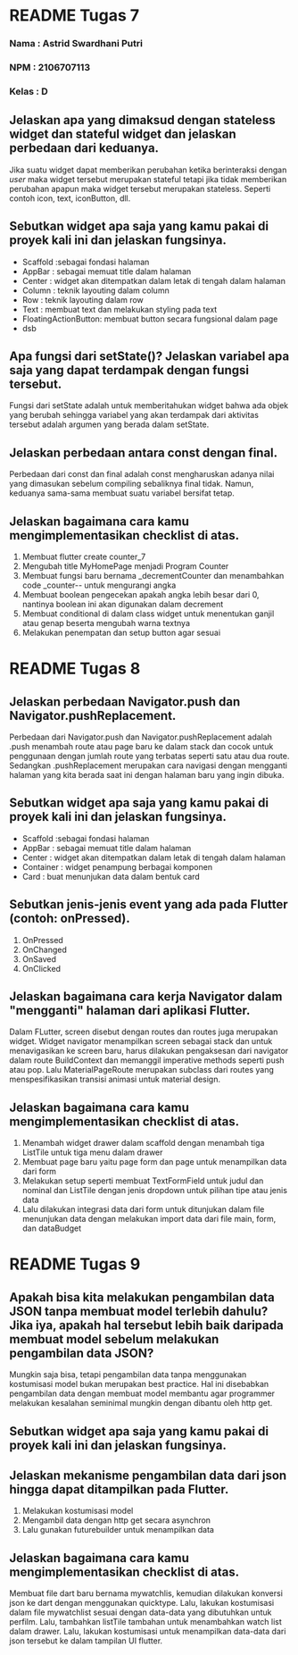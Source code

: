 # README Tugas 7
### Nama : Astrid Swardhani Putri
### NPM : 2106707113
### Kelas : D


## Jelaskan apa yang dimaksud dengan stateless widget dan stateful widget dan jelaskan perbedaan dari keduanya.
Jika suatu widget dapat memberikan perubahan ketika berinteraksi dengan _user_ maka widget tersebut merupakan stateful tetapi jika tidak memberikan perubahan apapun maka widget tersebut merupakan stateless. Seperti contoh icon, text, iconButton, dll.

## Sebutkan widget apa saja yang kamu pakai di proyek kali ini dan jelaskan fungsinya.
* Scaffold :sebagai fondasi halaman
* AppBar : sebagai memuat title dalam halaman
* Center : widget akan ditempatkan dalam letak di tengah dalam halaman
* Column : teknik layouting dalam column
* Row : teknik layouting dalam row
* Text : membuat text dan melakukan styling pada text
* FloatingActionButton: membuat button secara fungsional dalam page
* dsb

## Apa fungsi dari setState()? Jelaskan variabel apa saja yang dapat terdampak dengan fungsi tersebut.
Fungsi dari setState adalah untuk memberitahukan widget bahwa ada objek yang berubah sehingga variabel yang akan terdampak dari aktivitas tersebut adalah argumen yang berada dalam setState.

## Jelaskan perbedaan antara const dengan final.
Perbedaan dari const dan final adalah const mengharuskan adanya nilai yang dimasukan sebelum compiling sebaliknya final tidak. Namun, keduanya sama-sama membuat suatu variabel bersifat tetap.

## Jelaskan bagaimana cara kamu mengimplementasikan checklist di atas.
1. Membuat flutter create counter_7
2. Mengubah title MyHomePage menjadi Program Counter
3. Membuat fungsi baru bernama _decrementCounter dan menambahkan code _counter-- untuk mengurangi angka
4. Membuat boolean pengecekan apakah angka lebih besar dari 0, nantinya boolean ini akan digunakan dalam decrement
5. Membuat conditional di dalam class widget untuk menentukan ganjil atau genap beserta mengubah warna textnya
6. Melakukan penempatan dan setup button agar sesuai

###
###

# README Tugas 8
## Jelaskan perbedaan Navigator.push dan Navigator.pushReplacement.
Perbedaan dari Navigator.push dan Navigator.pushReplacement adalah .push menambah route atau page baru ke dalam stack dan cocok untuk penggunaan dengan jumlah route yang terbatas seperti satu atau dua route. Sedangkan .pushReplacement merupakan cara navigasi dengan mengganti halaman yang kita berada saat ini dengan halaman baru yang ingin dibuka. 
## Sebutkan widget apa saja yang kamu pakai di proyek kali ini dan jelaskan fungsinya.
* Scaffold :sebagai fondasi halaman
* AppBar : sebagai memuat title dalam halaman
* Center : widget akan ditempatkan dalam letak di tengah dalam halaman
* Container : widget penampung berbagai komponen
* Card : buat menunjukan data dalam bentuk card

## Sebutkan jenis-jenis event yang ada pada Flutter (contoh: onPressed).
1. OnPressed
2. OnChanged
3. OnSaved
4. OnClicked

## Jelaskan bagaimana cara kerja Navigator dalam "mengganti" halaman dari aplikasi Flutter.
Dalam FLutter, screen disebut dengan routes dan routes juga merupakan widget. Widget navigator menampilkan screen sebagai stack dan untuk menavigasikan ke screen baru, harus dilakukan pengaksesan dari navigator dalam route BuildContext dan memanggil imperative methods seperti push atau pop. Lalu MaterialPageRoute merupakan subclass dari routes yang menspesifikasikan transisi animasi untuk material design. 
## Jelaskan bagaimana cara kamu mengimplementasikan checklist di atas.
1. Menambah widget drawer dalam scaffold dengan menambah tiga ListTile untuk tiga menu dalam drawer
2. Membuat page baru yaitu page form dan page untuk menampilkan data dari form
3. Melakukan setup seperti membuat TextFormField untuk judul dan nominal dan ListTile dengan jenis dropdown untuk pilihan tipe atau jenis data
4. Lalu dilakukan integrasi data dari form untuk ditunjukan dalam file menunjukan data dengan melakukan import data dari file main, form, dan dataBudget

# README Tugas 9

## Apakah bisa kita melakukan pengambilan data JSON tanpa membuat model terlebih dahulu? Jika iya, apakah hal tersebut lebih baik daripada membuat model sebelum melakukan pengambilan data JSON?
Mungkin saja bisa, tetapi pengambilan data tanpa menggunakan kostumisasi model bukan merupakan best practice. Hal ini disebabkan pengambilan data dengan membuat model membantu agar programmer melakukan kesalahan seminimal mungkin dengan dibantu oleh http get.
## Sebutkan widget apa saja yang kamu pakai di proyek kali ini dan jelaskan fungsinya.

## Jelaskan mekanisme pengambilan data dari json hingga dapat ditampilkan pada Flutter.
1. Melakukan kostumisasi model
2. Mengambil data dengan http get secara asynchron
3. Lalu gunakan futurebuilder untuk menampilkan data

## Jelaskan bagaimana cara kamu mengimplementasikan checklist di atas.
Membuat file dart baru bernama mywatchlis, kemudian dilakukan konversi json ke dart dengan menggunakan quicktype. Lalu, lakukan kostumisasi dalam file mywatchlist sesuai dengan data-data yang dibutuhkan untuk perfilm. Lalu, tambahkan listTile tambahan untuk menambahkan watch list dalam drawer. Lalu, lakukan kostumisasi untuk menampilkan data-data dari json tersebut ke dalam tampilan UI flutter.
